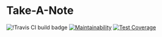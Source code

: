 # Take-A-Note

![!Travis CI build badge](https://travis-ci.org/andronicus-kim/Take-A-Note.svg?branch=master) [![Maintainability](https://api.codeclimate.com/v1/badges/d38fa767f311d67e1086/maintainability)](https://codeclimate.com/github/andronicus-kim/Take-A-Note/maintainability) [![Test Coverage](https://api.codeclimate.com/v1/badges/d38fa767f311d67e1086/test_coverage)](https://codeclimate.com/github/andronicus-kim/Take-A-Note/test_coverage)




